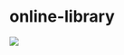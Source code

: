 # online-library
  <a href="https://skillicons.dev">
    <img src="https://skillicons.dev/icons?i=php,bootstrap,mysql,javascript ,git" />
  </a>
